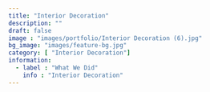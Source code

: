 ```yaml
---
title: "Interior Decoration"
description: ""
draft: false
image : "images/portfolio/Interior Decoration (6).jpg"
bg_image: "images/feature-bg.jpg"
category: [ "Interior Decoration"]
information:
  - label : "What We Did"
    info : "Interior Decoration"
---
```



